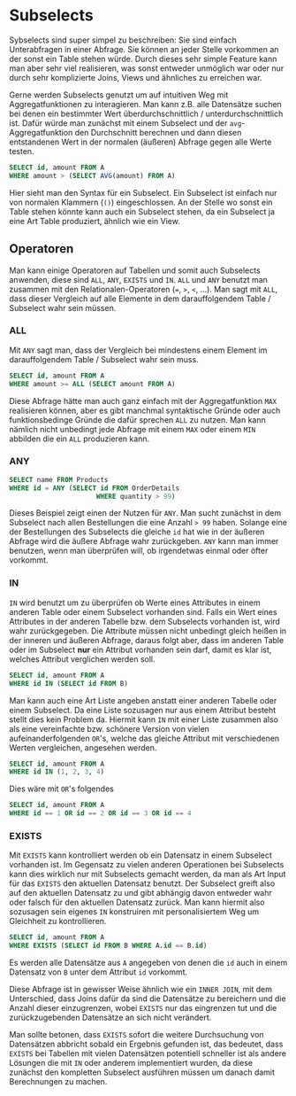 # Subselects

Sybselects sind super simpel zu beschreiben: Sie sind einfach Unterabfragen in einer Abfrage. Sie können an jeder Stelle vorkommen an der sonst ein Table stehen würde. Durch dieses sehr simple Feature kann man aber sehr viel realisieren, was sonst entweder unmöglich war oder nur durch sehr komplizierte Joins, Views und ähnliches zu erreichen war. 

Gerne werden Subselects genutzt um auf intuitiven Weg mit Aggregatfunktionen zu interagieren. Man kann z.B. alle Datensätze suchen bei denen ein bestimmter Wert überdurchschnittlich / unterdurchschnittlich ist. Dafür würde man zunächst mit einem Subselect und der `avg`-Aggregatfunktion den Durchschnitt berechnen und dann diesen entstandenen Wert in der normalen (äußeren) Abfrage gegen alle Werte testen. 

```sql
SELECT id, amount FROM A
WHERE amount > (SELECT AVG(amount) FROM A)
```

Hier sieht man den Syntax für ein Subselect. Ein Subselect ist einfach nur von normalen Klammern (`()`) eingeschlossen. An der Stelle wo sonst ein Table stehen könnte kann auch ein Subselect stehen, da ein Subselect ja eine Art Table produziert, ähnlich wie ein View. 

## Operatoren

Man kann einige Operatoren auf Tabellen und somit auch Subselects anwenden, diese sind `ALL`, `ANY`, `EXISTS` und `IN`.  `ALL` und `ANY`  benutzt man zusammen mit den Relationalen-Operatoren (`=`, `>`, `<`, ...). Man sagt mit `ALL`, dass dieser Vergleich auf alle Elemente in dem darauffolgendem Table / Subselect wahr sein müssen. 

### ALL

Mit `ANY` sagt man, dass der Vergleich bei mindestens einem Element im darauffolgendem Table / Subselect wahr sein muss. 

```sql
SELECT id, amount FROM A
WHERE amount >= ALL (SELECT amount FROM A)
```

Diese Abfrage hätte man auch ganz einfach mit der Aggregatfunktion `MAX` realisieren können, aber es gibt manchmal syntaktische Gründe oder auch funktionsbedinge Gründe die dafür sprechen `ALL` zu nutzen. Man kann nämlich nicht unbedingt jede Abfrage mit einem `MAX` oder einem `MIN` abbilden die ein `ALL` produzieren kann. 

### ANY

```sql
SELECT name FROM Products
WHERE id = ANY (SELECT id FROM OrderDetails
                      WHERE quantity > 99)
```

Dieses Beispiel zeigt einen der Nutzen für `ANY`.  Man sucht zunächst in dem Subselect nach allen Bestellungen die eine Anzahl `> 99` haben. Solange eine der Bestellungen des Subselects die gleiche `id` hat wie in der äußeren Abfrage wird die äußere Abfrage wahr zurückgeben.  `ANY` kann man immer benutzen, wenn man überprüfen will, ob irgendetwas einmal oder öfter vorkommt.

### IN

`IN` wird benutzt um zu überprüfen ob Werte eines Attributes in einem anderen Table oder einem Subselect vorhanden sind. Falls ein Wert eines Attributes in der anderen Tabelle bzw. dem Subselects vorhanden ist, wird wahr zurückgegeben. Die Attribute müssen nicht unbedingt gleich heißen in der inneren und äußeren Abfrage, daraus folgt aber, dass im anderen Table oder im Subselect **nur** ein Attribut vorhanden sein darf, damit es klar ist, welches Attribut verglichen werden soll.

```sql
SELECT id, amount FROM A
WHERE id IN (SELECT id FROM B)
```

Man kann auch eine Art Liste angeben anstatt einer anderen Tabelle oder einem Subselect. Da eine Liste sozusagen nur aus einem Attribut besteht stellt dies kein Problem da. Hiermit kann `IN` mit einer Liste zusammen also als eine vereinfachte bzw. schönere Version von vielen aufeinanderfolgenden `OR`'s, welche das gleiche Attribut mit verschiedenen Werten vergleichen, angesehen werden.

```sql
SELECT id, amount FROM A
WHERE id IN (1, 2, 3, 4)
```

Dies wäre mit `OR`'s folgendes

```sql
SELECT id, amount FROM A
WHERE id == 1 OR id == 2 OR id == 3 OR id == 4
```

### EXISTS

Mit `EXISTS` kann kontrolliert werden ob ein Datensatz in einem Subselect vorhanden ist.  Im Gegensatz zu vielen anderen Operationen bei Subselects kann dies wirklich nur mit Subselects gemacht werden, da man als Art Input  für das `EXISTS` den aktuellen Datensatz benutzt. Der Subselect greift also auf den aktuellen Datensatz zu und gibt abhängig davon entweder wahr oder falsch für den aktuellen Datensatz zurück. Man kann hiermit also sozusagen sein eigenes `IN` konstruiren mit personalisiertem Weg um Gleichheit zu kontrollieren. 

```sql
SELECT id, amount FROM A
WHERE EXISTS (SELECT id FROM B WHERE A.id == B.id)
```

Es werden alle Datensätze aus `A` angegeben von denen die `id` auch in einem Datensatz von `B` unter dem Attribut `id` vorkommt. 

Diese Abfrage ist in gewisser Weise ähnlich wie ein `INNER JOIN`, mit dem Unterschied, dass Joins dafür da sind die Datensätze zu bereichern und die Anzahl dieser einzugrenzen, wobei `EXISTS` nur das eingrenzen tut und die zurückzugebenden Datensätze an sich nicht verändert.

Man sollte betonen, dass `EXISTS` sofort die weitere Durchsuchung von Datensätzen abbricht sobald ein Ergebnis gefunden ist, das bedeutet, dass `EXISTS` bei Tabellen mit vielen Datensätzen potentiell schneller ist als andere Lösungen die mit `IN` oder anderem implementiert wurden, da diese zunächst den kompletten Subselect ausführen müssen um danach damit Berechnungen zu machen.